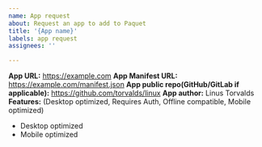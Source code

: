 ```yaml
---
name: App request
about: Request an app to add to Paquet
title: '{App name}'
labels: app request
assignees: ''

---
```


**App URL:** https://example.com
**App Manifest URL:** https://example.com/manifest.json
**App public repo(GitHub/GitLab if applicable):** https://github.com/torvalds/linux
**App author:** Linus Torvalds
**Features:** (Desktop optimized, Requires Auth, Offline compatible, Mobile optimized)

- Desktop optimized
- Mobile optimized
